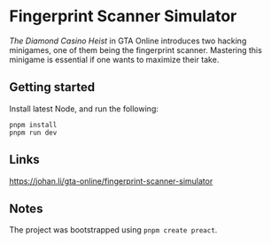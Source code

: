 # Fingerprint Scanner Simulator

*The Diamond Casino Heist* in GTA Online introduces two hacking minigames,
one of them being the fingerprint scanner. Mastering this minigame is essential if one
wants to maximize their take.

## Getting started

Install latest Node, and run the following:

```
pnpm install
pnpm run dev
```

## Links

https://johan.li/gta-online/fingerprint-scanner-simulator

## Notes

The project was bootstrapped using `pnpm create preact`.
